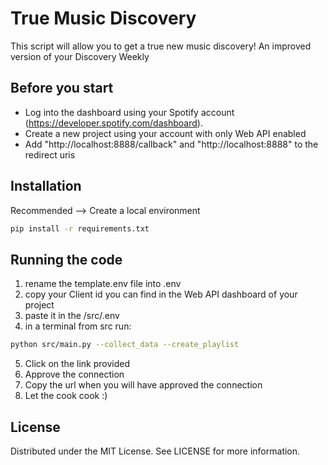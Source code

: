 # True Music Discovery

This script will allow you to get a true new music discovery! An improved version of your Discovery Weekly

## Before you start

* Log into the dashboard using your Spotify account (https://developer.spotify.com/dashboard).
* Create a new project using your account with only Web API enabled
* Add "http://localhost:8888/callback" and "http://localhost:8888" to the redirect uris

## Installation

Recommended --> Create a local environment
```bash
pip install -r requirements.txt
```

## Running the code

1. rename the template.env file into .env
2. copy your Client id you can find in the Web API dashboard of your project
3. paste it in the /src/.env
4. in a terminal from src run: 
```bash
python src/main.py --collect_data --create_playlist
```
5. Click on the link provided
6. Approve the connection
7. Copy the url when you will have approved the connection
8. Let the cook cook :) 

## License

Distributed under the MIT License. See LICENSE for more information.